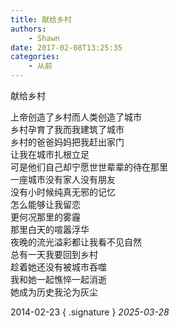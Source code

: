 ```yaml
---
title: 献给乡村
authors:
    - Shawn
date: 2017-02-08T13:25:35
categories:
    - 从前
---
```


献给乡村  

上帝创造了乡村而人类创造了城市  
乡村孕育了我而我建筑了城市  
乡村的爸爸妈妈把我赶出家门  
让我在城市扎根立足  
可是他们自己却宁愿世世辈辈的待在那里  
一座城市没有家人没有朋友  
没有小时候纯真无邪的记忆  
怎么能够让我留恋  
更何况那里的雾霾  
那里白天的喧嚣浮华  
夜晚的流光溢彩都让我看不见自然  
总有一天我要回到乡村  
趁着她还没有被城市吞噬  
我和她一起憔悴一起消逝  
她成为历史我沦为灰尘  

2014-02-23
{ .signature }
*2025-03-28*